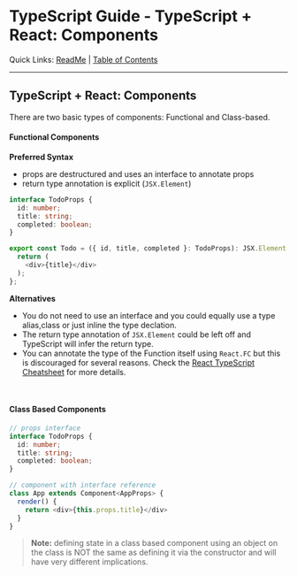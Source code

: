 # TypeScript Guide - TypeScript + React: Components
Quick Links: [ReadMe](../README.md) | [Table of Contents](00-index.md)

---

## TypeScript + React: Components

There are two basic types of components: Functional and Class-based.

#### Functional Components

**Preferred Syntax**

 - props are destructured and uses an interface to annotate props
 - return type annotation is explicit (`JSX.Element`)

```ts
interface TodoProps {
  id: number;
  title: string;
  completed: boolean;
}

export const Todo = ({ id, title, completed }: TodoProps): JSX.Element => {
  return (
    <div>{title}</div>
  );
};
```

**Alternatives**

 - You do not need to use an interface and you could equally use a type alias,class or just inline the type declation.
 - The return type annotation of `JSX.Element` could be left off and TypeScript will infer the return type.
 - You can annotate the type of the Function itself using `React.FC` but this is discouraged for several reasons. Check the [React TypeScript Cheatsheet](https://react-typescript-cheatsheet.netlify.app/docs/basic/getting-started/function_components/) for more details.


<br />

#### Class Based Components

```ts
// props interface
interface TodoProps {
  id: number;
  title: string;
  completed: boolean;
}

// component with interface reference
class App extends Component<AppProps> {
  render() {
    return <div>{this.props.title}</div>
  }
}
```

>**Note:** defining state in a class based component using an object on the class is NOT the same as defining it via the constructor and will have very different implications.